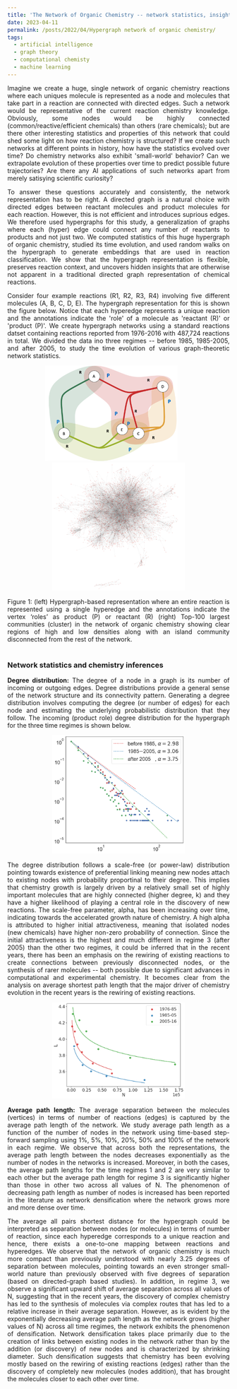 ```yaml
---
title: 'The Network of Organic Chemistry -- network statistics, insights, and AI applications'
date: 2023-04-11
permalink: /posts/2022/04/Hypergraph network of organic chemistry/
tags:
  - artificial intelligence
  - graph theory
  - computational chemisty
  - machine learning 
---
```


<div style="text-align: justify">


<p>Imagine we create a huge, single network of organic chemistry reactions where each uniques molecule is represented as a node and molecules that take part in a reaction are connected with directed edges. Such a network would be representative of the current reaction chemistry knowledge. Obviously, some nodes would be highly connected (common/reactive/efficient chemicals) than others (rare chemicals); but are there other interesting statistics and properties of this network that could shed some light on how reaction chemistry is structured? If we create such networks at different points in history, how have the statistics evolved over time?  Do chemistry networks also exhibit 'small-world' behavior? Can we extrapolate evolution of these properties over time to predict possible future trajectories? Are there any AI applications of such networks apart from merely satisying scientific curiosity?</p>

<p>To answer these questions accurately and consistently, the network representation has to be right. A directed graph is a natural choice with directed edges between reactant molecules and product molecules for each reaction. However, this is not efficient and introduces suprious edges. We therefore used hypergraphs for this study, a generalization of graphs where each (hyper) edge could connect any number of reactants to products and not just two. We computed statistics of this huge hypergraph of organic chemistry, studied its time evolution, and used random walks on the hypergraph to generate embeddings that are used in reaction classification. We show that the hypergraph representation is flexible, preserves reaction context, and uncovers hidden insights that are otherwise not apparent in a traditional directed graph representation of chemical reactions.</p>

<p>Consider four example reactions (R1, R2, R3, R4) involving five different molecules (A, B, C, D, E). The hypergraph representation for this is shown the figure below. Notice that each hyperedge represents a unique reaction and the annotations indicate the 'role' of a molecule as 'reactant (R)' or 'product (P)'. We create hypergraph networks using a standard reactions datset containing reactions reported from 1976-2016 with 487,724 reactions in total. We divided the data ino three regimes -- before 1985, 1985-2005, and after 2005, to study the time evolution of various graph-theoretic network statistics.</p>


<p style="text-align: center;"><img class="aligncenter size-full wp-image-123" src="/files/hypergraph-example.png" width="300" height="" /> &nbsp; &nbsp; &nbsp; &nbsp; <img class="aligncenter size-full wp-image-123" src="/files/hypergraph-entire.png" width="300" height="" /></p>
Figure 1: (left) Hypergraph-based representation where an entire reaction is represented using a single hyperedge and the annotations indicate the vertex ‘roles’ as product (P) or reactant (R) (right) Top-100 largest communities (cluster) in the network of organic chemistry showing clear regions of high and low densities along with an island community disconnected from the rest of the network.<br><br>
  
  
<h3>Network statistics and chemistry inferences</h3>
<p><b>Degree distribution:</b> The degree of a node in a graph is its number of incoming or outgoing edges. Degree distributions provide a general sense of the network structure and its connectivity pattern. Generating a degree distribution involves computing the degree (or number of edges) for each node and estimating the underlying probabilistic distribution that they follow. The incoming (product role) degree distribution for the hypergraph for the three time regimes is shown below.</p>

<p style="text-align: center;"><img class="aligncenter size-full wp-image-123" src="/files/degree-dist.png" width="300" height="" /></p>

<p>The degree distribution follows a scale-free (or power-law) distribution pointing towards existence of preferential linking meaning new nodes attach to existing nodes with probability proportinal to their degree. This implies that chemistry growth is largely driven by a relatively small set of highly important molecules that are highly connected (higher degree, k) and they have a higher likelihood of playing a central role in the discovery of new reactions. The scale-free parameter, alpha, has been increasing over time, indicating towards the accelerated growth nature of chemistry. A high alpha is attributed to higher initial attractiveness, meaning that isolated nodes (new chemicals) have higher non-zero probability of connection. Since the initial attractiveness is the highest and much different in regime 3 (after 2005) than the other two regimes, it could be inferred that in the recent years, there has been an emphasis on the rewiring of existing reactions to create connections between previously disconnected nodes, or the synthesis of rarer molecules -- both possible due to significant advances in computational and experimental chemistry. It becomes clear from the analysis on average shortest path length that the major driver of chemistry evolution in the recent years is the rewiring of existing reactions.</p>
  
<p style="text-align: center;"><img class="aligncenter size-full wp-image-123" src="/files/avg-path.png" width="300" height="" /></p>

  
<p><b>Average path length:</b> The average separation between the molecules (vertices) in terms of number of reactions (edges) is captured by the average path length of the network. We study average path length as a function of the number of nodes in the network using time-based step-forward sampling using 1%, 5%, 10%, 20%, 50% and 100% of the network in each regime. We observe that across both the representations, the average path length between the nodes decreases exponentially as the number of nodes in the networks is increased. Moreover, in both the cases, the average path lengths for the time regimes 1 and 2 are very similar to each other but the average path length for regime 3 is significantly higher than those in other two across all values of N. The phenomenon of decreasing path length as number of nodes is increased has been reported in the literature as network densification where the network grows more and more dense over time.</p>
  
<p>The average all pairs shortest distance for the hypergraph could be interpreted as separation between nodes (or molecules) in terms of number of reaction, since each hyperedge corresponds to a unique reaction and hence, there exists a one-to-one mapping between reactions and hyperedges. We observe that the network of organic chemistry is much more compact than previously understood with nearly 3.25 degrees of separation between molecules, pointing towards an even stronger small-world nature than previously observed with five degrees of separation (based on directed-graph based studies). In addition, in regime 3, we observe a significant upward shift of average separation across all values of N, suggesting that in the recent years, the discovery of complex chemistry has led to the synthesis of molecules via complex routes that has led to a relative increase in their average separation. However, as is evident by the exponentially decreasing average path length as the network grows (higher values of N) across all time regimes, the network exhibits the phenomenon of densification. Network densification takes place primarily due to the creation of links between existing nodes in the network rather than by the addition (or discovery) of new nodes and is characterized by shrinking diameter. Such densification suggests that chemistry has been evolving mostly based on the rewiring of existing reactions (edges) rather than the discovery of completely new molecules (nodes addition), that has brought the molecules closer to each other over time.</p>
  
  

  
